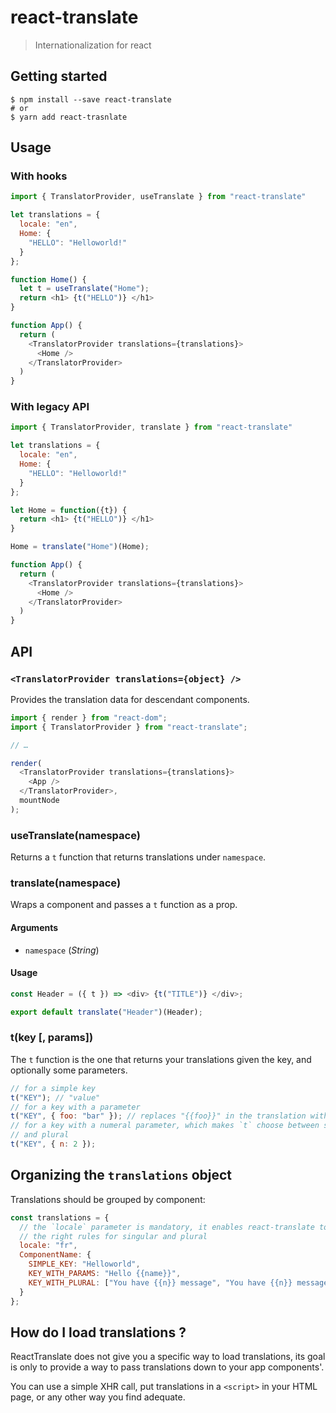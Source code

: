 # react-translate

> Internationalization for react

## Getting started

```console
$ npm install --save react-translate
# or
$ yarn add react-trasnlate
```

## Usage

### With hooks

```javascript
import { TranslatorProvider, useTranslate } from "react-translate"

let translations = {
  locale: "en",
  Home: {
    "HELLO": "Helloworld!"
  }
};

function Home() {
  let t = useTranslate("Home");
  return <h1> {t("HELLO")} </h1>
}

function App() {
  return (
    <TranslatorProvider translations={translations}>
      <Home />
    </TranslatorProvider>
  )
}
```

### With legacy API


```javascript
import { TranslatorProvider, translate } from "react-translate"

let translations = {
  locale: "en",
  Home: {
    "HELLO": "Helloworld!"
  }
};

let Home = function({t}) {
  return <h1> {t("HELLO")} </h1>
}

Home = translate("Home")(Home);

function App() {
  return (
    <TranslatorProvider translations={translations}>
      <Home />
    </TranslatorProvider>
  )
}
```

## API

### `<TranslatorProvider translations={object} />`

Provides the translation data for descendant components.

```javascript
import { render } from "react-dom";
import { TranslatorProvider } from "react-translate";

// …

render(
  <TranslatorProvider translations={translations}>
    <App />
  </TranslatorProvider>,
  mountNode
);
```

### useTranslate(namespace)

Returns a `t` function that returns translations under `namespace`.

### translate(namespace)

Wraps a component and passes a `t` function as a prop.

#### Arguments

- `namespace` (_String_) 

#### Usage

```javascript
const Header = ({ t }) => <div> {t("TITLE")} </div>;

export default translate("Header")(Header);
```

### t(key [, params])

The `t` function is the one that returns your translations given the key, and optionally some parameters.

```javascript
// for a simple key
t("KEY"); // "value"
// for a key with a parameter
t("KEY", { foo: "bar" }); // replaces "{{foo}}" in the translation with "bar"
// for a key with a numeral parameter, which makes `t` choose between singular
// and plural
t("KEY", { n: 2 });
```

## Organizing the `translations` object

Translations should be grouped by component:

```js
const translations = {
  // the `locale` parameter is mandatory, it enables react-translate to use
  // the right rules for singular and plural
  locale: "fr",
  ComponentName: {
    SIMPLE_KEY: "Helloworld",
    KEY_WITH_PARAMS: "Hello {{name}}",
    KEY_WITH_PLURAL: ["You have {{n}} message", "You have {{n}} messages"]
  }
};
```

## How do I load translations ?

ReactTranslate does not give you a specific way to load translations, its goal is only to provide a way to pass translations down to your app components'.

You can use a simple XHR call, put translations in a `<script>` in
your HTML page, or any other way you find adequate.
